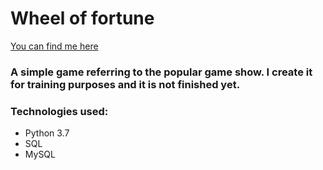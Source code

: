 # Wheel of fortune

[You can find me here](https://dawidh.pl/)

### A simple game referring to the popular game show. I create it for training purposes and it is not finished yet.


### Technologies used:
 - Python 3.7
 - SQL
 - MySQL

